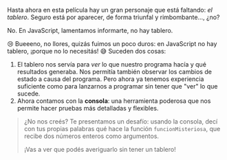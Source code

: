 Hasta ahora en esta película hay un gran personaje que está faltando: _el tablero_. Seguro está por aparecer, de forma triunfal y rimbombante..., ¿no?


No. En JavaScript, lamentamos informarte, no hay tablero.


:cry: Bueeeno, no llores, quizás fuimos un poco duros: en JavaScript no hay tablero, ¡porque no lo necesitás! :sweat_smile: Suceden dos cosas:

1. El tablero nos servía para _ver_ lo que nuestro programa hacía y qué resultados generaba. Nos permitía también observar los cambios de estado a causa del programa. Pero ahora ya tenemos experiencia suficiente como para lanzarnos a programar sin tener que "ver" lo que sucede.
1. Ahora contamos con la **consola**: una herramienta poderosa que nos permite hacer pruebas más detalladas y flexibles.

> ¿No nos creés? Te presentamos un desafío: usando la consola, decí con tus propias palabras qué hace la función `funcionMisteriosa`, que recibe dos números enteros como argumentos.
>
> ¡Vas a ver que podés averiguarlo sin tener un tablero!
